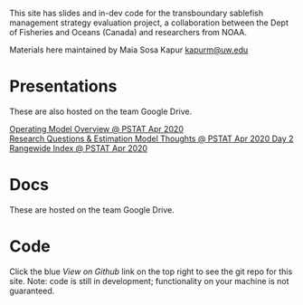 
This site has slides and in-dev code for the transboundary sablefish management strategy evaluation project, a collaboration between the Dept of Fisheries and Oceans (Canada) and researchers from NOAA.

Materials here maintained by Maia Sosa Kapur kapurm@uw.edu


# Presentations
These are also hosted on the team Google Drive.

[Operating Model Overview @ PSTAT Apr 2020](slides/Kapur_OM_PSTAT-Apr2020.html)
<br>
[Research Questions & Estimation Model Thoughts @ PSTAT Apr 2020 Day 2](slides/Kapur_Day2_PSTAT-Apr2020.html)
<br>
[Rangewide Index @ PSTAT Apr 2020](slides/Kapur_RangewideSABIdx.html)

# Docs
These are  hosted on the team Google Drive.

# Code
Click the blue *View on Github* link on the top right to see the git repo for this site. Note: code is still in development; functionality on your machine is not guaranteed. 

